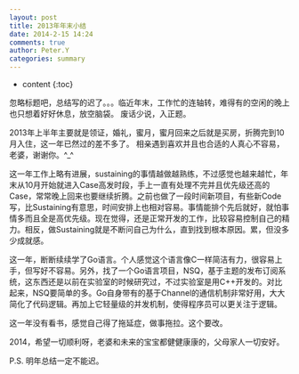 ```yaml
---
layout: post
title: 2013年年末小结
date: 2014-2-15 14:24
comments: true
author: Peter.Y
categories: summary
---
```


* content
{:toc}

忽略标题吧，总结写的迟了。。。临近年末，工作忙的连轴转，难得有的空闲的晚上也只想着好好休息，放空脑袋。
废话少说，入正题。

2013年上半年主要就是领证，婚礼，蜜月，蜜月回来之后就是买房，折腾完到10月入住，这一年已然过的差不多了。
相亲遇到喜欢并且也合适的人真心不容易，老婆，谢谢你。^_^

这一年工作上略有进展，sustaining的事情越做越熟练，不过感觉也越来越忙，年末从10月开始就进入Case高发时段，手上一直有处理不完并且优先级还高的Case，常常晚上回来也要继续折腾。之前也做了一段时间新项目，有些新Code写，比Sustaining有意思，时间安排上也相对容易。事情能排个先后就好，就怕事情多而且全是高优先级。现在觉得，还是正常开发的工作，比较容易控制自己的精力。相反，做Sustaining就是不断问自己为什么，直到找到根本原因。累，但没多少成就感。

这一年，断断续续学了Go语言。个人感觉这个语言像C一样简洁有力，很容易上手，但写好不容易。另外，找了一个Go语言项目，NSQ，基于主题的发布订阅系统，这东西还是以前在实验室的时候研究过，不过实验室是用C++开发的。对比起来，NSQ要简单的多。Go自身带有的基于Channel的通信机制非常好用，大大简化了代码逻辑。再加上它轻量级的并发机制，使得程序员可以更关注于逻辑。

这一年没有看书，感觉自己得了拖延症，做事拖拉。这个要改。

2014，希望一切顺利呀，老婆和未来的宝宝都健健康康的，父母家人一切安好。

P.S. 明年总结一定不能迟。 
